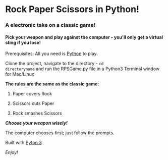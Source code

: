 # Rock Paper Scissors in Python!
### A electronic take on a classic game!
#### Pick your weapon and play against the computer - you'll only get a virtual sting if you lose!

Prerequisites: All you need is [Python](https://www.python.org/download/releases/3.0) to play.

Clone the project, navigate to the directory - <code>cd directoryname</code> and run the RPSGame.py file in a Python3 Terminal window for Mac/Linux 

**The rules are the same as the classic game:**

1. Paper covers Rock

2. Scissors cuts Paper

3. Rock smashes Scissors

**_Choose your weapon wisely!_**

The computer chooses first; just follow the prompts.

Built with [Pyton 3](https://www.python.org/download/releases/3.0)

*Enjoy!* 